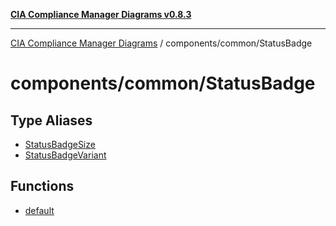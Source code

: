 [**CIA Compliance Manager Diagrams v0.8.3**](../../../README.md)

***

[CIA Compliance Manager Diagrams](../../../modules.md) / components/common/StatusBadge

# components/common/StatusBadge

## Type Aliases

- [StatusBadgeSize](type-aliases/StatusBadgeSize.md)
- [StatusBadgeVariant](type-aliases/StatusBadgeVariant.md)

## Functions

- [default](functions/default.md)
